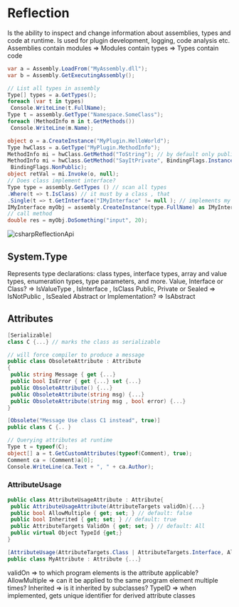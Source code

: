 # Reflection

Is the ability to inspect and change information about assemblies, types and code at runtime. Is used for plugin development, logging, code analysis etc.
Assemblies contain modules => Modules contain types => Types contain code

```csharp
var a = Assembly.LoadFrom("MyAssembly.dll");
var b = Assembly.GetExecutingAssembly();

// List all types in assembly
Type[] types = a.GetTypes();
foreach (var t in types)
 Console.WriteLine(t.FullName);
Type t = assembly.GetType("Namespace.SomeClass");
foreach (MethodInfo m in t.GetMethods())
 Console.WriteLine(m.Name);

object o = a.CreateInstance("MyPlugin.HelloWorld");
Type hwClass = a.GetType("MyPlugin.MethodInfo");
MethodInfo mi = hwClass.GetMethod("ToString"); // by default only public
MethodInfo mi = hwClass.GetMethod("SayItPrivate", BindingFlags.Instance |
 BindingFlags.NonPublic);
object retVal = mi.Invoke(o, null);
// Does class implement interface?
Type type = assembly.GetTypes () // scan all types
.Where(t => t.IsClass) // it must by a class , that
.Single(t => t.GetInterface("IMyInterface" != null ); // implements my interface
IMyInterface myObj = assembly.CreateInstance(type.FullName) as IMyInterface;
// call method
double res = myObj.DoSomething("input", 20);
```

![csharpReflectionApi](/img/programming/csharpReflectionApi.png)

## System.Type

Represents type declarations: class types, interface types, array and value types, enumeration types, type parameters, and more.
Value, Interface or Class? => IsValueType , IsInterface , IsClass
Public, Private or Sealed => IsNotPublic , IsSealed
Abstract or Implementation? => IsAbstract

## Attributes

```csharp
[Serializable]
class C {...} // marks the class as serializable

// will force compiler to produce a message
public class ObsoleteAttribute : Attribute
{
 public string Message { get {...}
 public bool IsError { get {...} set {...}
 public ObsoleteAttribute() {...}
 public ObsoleteAttribute(string msg) {...}
 public ObsoleteAttribute(string msg , bool error) {...}
}

[Obsolete("Message Use class C1 instead", true)]
public class C {.. }

// Querying attributes at runtime
Type t = typeof(C);
object[] a = t.GetCustomAttributes(typeof(Comment), true);
Comment ca = (Comment)a[0];
Console.WriteLine(ca.Text + ", " + ca.Author);
```

### AttributeUsage

```csharp
public class AttributeUsageAttribute : Attribute{
 public AttributeUsageAttribute(AttributeTargets validOn){...}
 public bool AllowMultiple { get; set; } // default: false
 public bool Inherited { get; set; } // default: true
 public AttributeTargets ValidOn { get; set; } // default: All
 public virtual Object TypeId {get;}
}

[AttributeUsage(AttributeTargets.Class | AttributeTargets.Interface, AllowMultiple = false)]
public class MyAttribute : Attribute {...}
```

validOn => to which program elements is the attribute applicable?
AllowMultiple => can it be applied to the same program element multiple times?
Inherited => is it inherited by subclasses?
TypeID => when implemented, gets unique identifier for derived attribute classes
